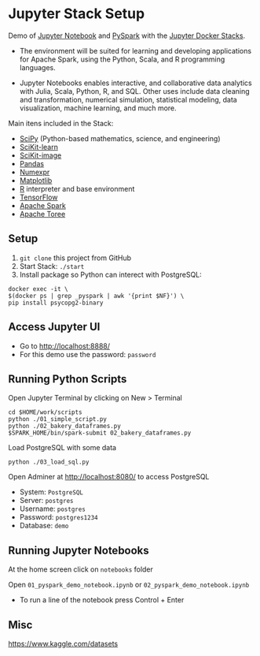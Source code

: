 # Jupyter Stack Setup

Demo of [Jupyter Notebook](http://jupyter.org/) and [PySpark](http://spark.apache.org/docs/2.4.0/api/python/pyspark.html) with the [Jupyter Docker Stacks](https://jupyter-docker-stacks.readthedocs.io/en/latest/).

- The environment will be suited for learning and developing applications for Apache Spark, using the Python, Scala, and R programming languages.

- Jupyter Notebooks enables interactive, and collaborative data analytics with Julia, Scala, Python, R, and SQL. Other uses include data cleaning and transformation, numerical simulation, statistical modeling, data visualization, machine learning, and much more.

Main itens included in the Stack:
- [SciPy](https://www.scipy.org/) (Python-based mathematics, science, and engineering)
- [SciKit-learn](http://scikit-learn.org/stable/)
- [SciKit-image](http://scikit-image.org/)
- [Pandas](https://pandas.pydata.org/)
- [Numexpr](https://github.com/pydata/numexpr)
- [Matplotlib](https://matplotlib.org/)
- [R](https://www.r-project.org/) interpreter and base environment
- [TensorFlow](https://www.tensorflow.org/)
- [Apache Spark](https://spark.apache.org/)
- [Apache Toree](https://toree.apache.org/)


## Setup

1. `git clone` this project from GitHub
2. Start Stack: `./start`
5. Install package so Python can interect with PostgreSQL:
```
docker exec -it \
$(docker ps | grep _pyspark | awk '{print $NF}') \
pip install psycopg2-binary
  ```

## Access Jupyter UI
- Go to [http://localhost:8888/](http://localhost:8888/)
- For this demo use the password: `password`

## Running Python Scripts
Open Jupyter Terminal by clicking on New > Terminal
```shell
cd $HOME/work/scripts
python ./01_simple_script.py
python ./02_bakery_dataframes.py
$SPARK_HOME/bin/spark-submit 02_bakery_dataframes.py
```

Load PostgreSQL with some data
```shell
python ./03_load_sql.py
```

Open Adminer at [http://localhost:8080/](http://localhost:8080/) to access PostgreSQL

- System: `PostgreSQL`
- Server: `postgres`
- Username: `postgres`
- Password: `postgres1234`
- Database: `demo`

## Running Jupyter Notebooks
At the home screen click on `notebooks` folder

Open `01_pyspark_demo_notebook.ipynb` or `02_pyspark_demo_notebook.ipynb`

- To run a line of the notebook press Control + Enter


## Misc
https://www.kaggle.com/datasets